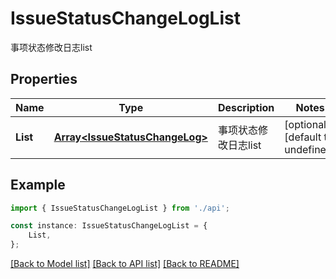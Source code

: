 # IssueStatusChangeLogList

事项状态修改日志list

## Properties

Name | Type | Description | Notes
------------ | ------------- | ------------- | -------------
**List** | [**Array&lt;IssueStatusChangeLog&gt;**](IssueStatusChangeLog.md) | 事项状态修改日志list | [optional] [default to undefined]

## Example

```typescript
import { IssueStatusChangeLogList } from './api';

const instance: IssueStatusChangeLogList = {
    List,
};
```

[[Back to Model list]](../README.md#documentation-for-models) [[Back to API list]](../README.md#documentation-for-api-endpoints) [[Back to README]](../README.md)
